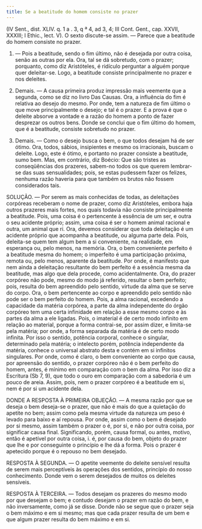 ```yaml
---
title: Se a beatitude do homem consiste no prazer
---
```


(IV Sent., dist. XLIV. q. 1 a . 3, q ª 4, ad 3, 4; III Cont. Gent., cap. XXVII, XXXIII; I Ethic., lect. V).
  O sexto discute-se assim. — Parece que a beatitude do homem consiste no prazer.  

1. — Pois a beatitude, sendo o fim último, não é desejada por outra coisa, senão as outras por ela. Ora, tal se dá sobretudo, com o prazer; porquanto, como diz Aristóteles, é ridículo perguntar a alguém porque quer deleitar-se. Logo, a beatitude consiste principalmente no prazer e nos deleites.  

2. Demais. — A causa primeira produz impressão mais veemente que a segunda, como se diz no livro Das Causas. Ora, a influência do fim é relativa ao desejo do mesmo. Por onde, tem a natureza de fim último o que move principalmente o desejo; e tal é o prazer. E a prova é que o deleite absorve a vontade e a razão do homem a ponto de fazer desprezar os outros bens. Donde se conclui que o fim último do homem, que é a beatitude, consiste sobretudo no prazer.  

3. Demais. — Como o desejo busca o bem, o que todos desejam há de ser ótimo. Ora, todos, sábios, insipientes e mesmo os irracionais, buscam o deleite. Logo, este é ótimo, e portanto no prazer consiste a beatitude, sumo bem. Mas, em contrário, diz Boécio: Que são tristes as conseqüências dos prazeres, sabem-no todos os que querem lembrar-se das suas sensualidades; pois, se estas pudessem fazer os felizes, nenhuma razão haveria para que também os brutos não fossem considerados tais.  

SOLUÇÃO. — Por serem as mais conhecidas de todas, as deleitações corpóreas receberam o nome de prazer, como diz Aristóteles, embora haja outros prazeres mais fortes, nos quais todavia não consiste principalmente a beatitude. Pois, uma coisa é o pertencente à essência de um ser, e outra o seu acidente próprio; assim, uma coisa é ser o homem animal racional e outra, um animal que ri. Ora, devemos considerar que toda deleitação é um acidente próprio que acompanha a beatitude, ou alguma parte dela. Pois, deleita-se quem tem algum bem a si conveniente, na realidade, em esperança ou, pelo menos, na memória. Ora, o bem conveniente perfeito é a beatitude mesma do homem; o imperfeito é uma participação próxima, remota ou, pelo menos, aparente da beatitude. Por onde, é manifesto que nem ainda a deleitação resultante do bem perfeito é a essência mesma da beatitude, mas algo que dela procede, como acidentalmente.  Ora, do prazer corpóreo não pode, mesmo do modo já referido, resultar o bem perfeito; pois, resulta do bem apreendido pelo sentido, virtude da alma que se serve do corpo. Ora, o bem pertencente ao corpo e apreendido pelo sentido não pode ser o bem perfeito do homem. Pois, a alma racional, excedendo a capacidade da matéria corpórea, a parte da alma independente do órgão corpóreo tem uma certa infinidade em relação a esse mesmo corpo e às partes da alma a ele ligadas. Pois, o imaterial é de certo modo infinito em relação ao material, porque a forma contrai-se, por assim dizer, e limita-se pela matéria; por onde, a forma separada da matéria é de certo modo infinita. Por isso o sentido, potência corporal, conhece o singular, determinado pela matéria; o intelecto porém, potência independente da matéria, conhece o universal abstrato desta e contém em si infinitos singulares. Por onde, como é claro, o bem conveniente ao corpo que causa, por apreensão do sentido, o prazer corpóreo não é o bem perfeito do homem, antes, é mínimo em comparação com o bem da alma. Por isso diz a Escritura (Sb 7, 9), que todo o ouro em comparação com a sabedoria é um pouco de areia. Assim, pois, nem o prazer corpóreo é a beatitude em si, nem é por si um acidente dela.  

DONDE A RESPOSTA À PRIMEIRA OBJEÇÃO. — A mesma razão por que se deseja o bem deseja-se o prazer, que não é mais do que a quietação do apetite no bem; assim como pela mesma virtude da natureza um peso é levado para baixo e aí repousa. Por onde, assim como o bem é desejado por si mesmo, assim também o prazer o é, por si, e não por outra coisa, por significar causa final. Significando, porém, causa formal, ou antes, motivo, então é apetível por outra coisa, i. é, por causa do bem, objeto do prazer que lhe e por conseguinte o princípio e lhe dá a forma. Pois o prazer é apetecido porque é o repouso no bem desejado.  

RESPOSTA À SEGUNDA. — O apetite veemente do deleite sensível resulta de serem mais perceptíveis às operações dos sentidos, princípio do nosso conhecimento. Donde vem o serem desejados de muitos os deleites sensíveis.  

RESPOSTA À TERCEIRA. — Todos desejam os prazeres do mesmo modo por que desejam o bem; e contudo desejam o prazer em razão do bem, e não inversamente, como já se disse. Donde não se segue que o prazer seja o bem máximo e em si mesmo; mas que cada prazer resulta de um bem e que algum prazer resulta do bem máximo e em si.